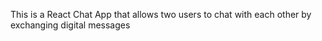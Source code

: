 This is a React Chat App that allows two users to chat with each other by exchanging digital messages